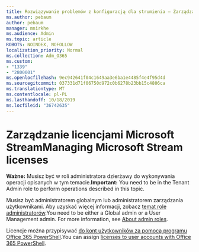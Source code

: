 ```yaml
---
title: Rozwiązywanie problemów z konfiguracją dla strumienia — Zarządzanie licencjonowaniem strumienia
ms.author: pebaum
author: pebaum
manager: mnirkhe
ms.audience: Admin
ms.topic: article
ROBOTS: NOINDEX, NOFOLLOW
localization_priority: Normal
ms.collection: Adm_O365
ms.custom:
- "1339"
- "2800001"
ms.openlocfilehash: 9ec942641f04c1649aa3e6ba1e4485f4e4f95d4d
ms.sourcegitcommit: 037331d71f06750d972c0b6278b23bb15c4806ca
ms.translationtype: MT
ms.contentlocale: pl-PL
ms.lasthandoff: 10/18/2019
ms.locfileid: "36742635"
---
```

# <a name="managing-microsoft-stream-licenses"></a><span data-ttu-id="e1021-102">Zarządzanie licencjami Microsoft Stream</span><span class="sxs-lookup"><span data-stu-id="e1021-102">Managing Microsoft Stream licenses</span></span>

<span data-ttu-id="e1021-103">**Ważne:** Musisz być w roli administratora dzierżawy do wykonywania operacji opisanych w tym temacie.</span><span class="sxs-lookup"><span data-stu-id="e1021-103">**Important:** You need to be in the Tenant Admin role to perform operations described in this topic.</span></span>

<span data-ttu-id="e1021-104">Musisz być administratorem globalnym lub administratorem zarządzania użytkownikami. Aby uzyskać więcej informacji, zobacz [temat role administratorów](https://docs.microsoft.com/office365/admin/add-users/about-admin-roles).</span><span class="sxs-lookup"><span data-stu-id="e1021-104">You need to be either a Global admin or a User Management admin. For more information, see [About admin roles](https://docs.microsoft.com/office365/admin/add-users/about-admin-roles).</span></span>

<span data-ttu-id="e1021-105">Licencje można przypisywać [do kont użytkowników za pomocą programu Office 365 PowerShell](https://go.microsoft.com/fwlink/p/?linkid=850410).</span><span class="sxs-lookup"><span data-stu-id="e1021-105">You can assign [licenses to user accounts with Office 365 PowerShell](https://go.microsoft.com/fwlink/p/?linkid=850410).</span></span>
